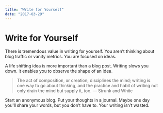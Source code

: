 ```yaml
---
title: "Write for Yourself"
date: "2017-03-29"
---
```


# Write for Yourself

There is tremendous value in writing for yourself.
You aren’t thinking about blog traffic or vanity metrics. You are focused on ideas.

A life shifting idea is more important than a blog post.
Writing slows you down. It enables you to observe the shape of an idea.

> The act of composition, or creation, disciplines the mind; writing is one way to go about thinking, and the practice and habit of writing not only drain the mind but supply it, too. — Strunk and White

Start an anonymous blog.
Put your thoughts in a journal.
Maybe one day you'll share your words, but you don’t have to.
Your writing isn’t wasted.
